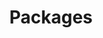 ---
layout: default
title: Packages
nav_order: 2
parent: Developer
has_children: true
permalink: /docs/developer/packages
---
